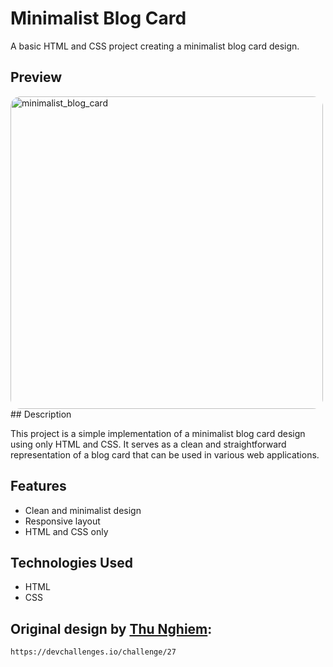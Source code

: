# Minimalist Blog Card

A basic HTML and CSS project creating a minimalist blog card design.

## Preview

<img src="https://pbs.twimg.com/media/GCa1KkpWoAAQomn?format=jpg&name=medium" alt="minimalist_blog_card" height="500" style="border-radius:16px;">
## Description

This project is a simple implementation of a minimalist blog card design using only HTML and CSS. It serves as a clean and straightforward representation of a blog card that can be used in various web applications.

## Features

- Clean and minimalist design
- Responsive layout
- HTML and CSS only

## Technologies Used

- HTML
- CSS

## Original design by <a href='https://devchallenges.io/profile/ff6a2335-b279-4601-8927-85c85af7e7d8'>Thu Nghiem</a>:

   ```bash
   https://devchallenges.io/challenge/27
